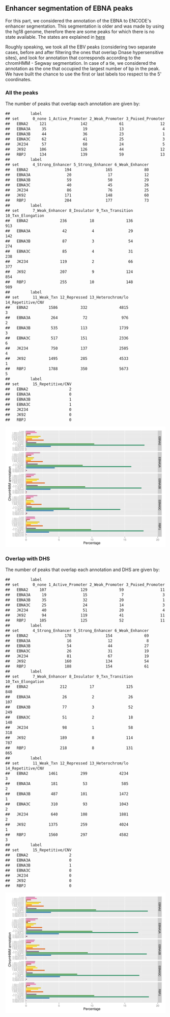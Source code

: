 
## Enhancer segmentation of EBNA peaks

For this part, we considered the annotation of the EBNA to ENCODE's
enhancer segmentation. This segmentation is older and was made by
using the hg18 genome, therefore there are some peaks for which there
is no state available. The states are explained in
[here](https://genome.ucsc.edu/cgi-bin/hgTrackUi?db=hg19&g=wgEncodeBroadHmm)

Roughly speaking, we took all the EBV peaks (considering two separate
cases, before and after filtering the ones that overlap Dnase
hypersensitive sites), and look for annotation that corresponds
according to the chromHMM - Segway segmentation. In case of a tie, we
considered the annotation as the one that occupied the largest number
of bp in the peak. We have built the chance to use the first or last
labels too respect to the 5' coordinates.



### All the peaks



The number of peaks that overlap each annotation are given by:


```
##         label
## set      0_none 1_Active_Promoter 2_Weak_Promoter 3_Poised_Promoter
##   EBNA2     121               142              61                12
##   EBNA3A     35                19              13                 4
##   EBNA3B     44                36              23                 1
##   EBNA3C     62                41              25                 3
##   JK234      57                60              24                 5
##   JK92      106               126              44                12
##   RBPJ      134               139              59                13
##         label
## set      4_Strong_Enhancer 5_Strong_Enhancer 6_Weak_Enhancer
##   EBNA2                194               165              80
##   EBNA3A                20                17              12
##   EBNA3B                59                50              29
##   EBNA3C                40                45              26
##   JK234                 86                76              25
##   JK92                 171               148              60
##   RBPJ                 204               177              73
##         label
## set      7_Weak_Enhancer 8_Insulator 9_Txn_Transition 10_Txn_Elongation
##   EBNA2              236          18              136               913
##   EBNA3A              42           4               29               142
##   EBNA3B              87           3               54               274
##   EBNA3C              85           4               31               238
##   JK234              119           2               66               377
##   JK92               207           9              124               854
##   RBPJ               255          10              148               989
##         label
## set      11_Weak_Txn 12_Repressed 13_Heterochrom/lo 14_Repetitive/CNV
##   EBNA2         1586          332              4815                 3
##   EBNA3A         264           72               976                 2
##   EBNA3B         535          113              1739                 3
##   EBNA3C         517          151              2336                 6
##   JK234          750          137              2505                 4
##   JK92          1495          285              4533                 1
##   RBPJ          1788          350              5673                 5
##         label
## set      15_Repetitive/CNV
##   EBNA2                  2
##   EBNA3A                 0
##   EBNA3B                 1
##   EBNA3C                 1
##   JK234                  0
##   JK92                   0
##   RBPJ                   0
```

![plot of chunk barplot](../figures/chromHMM/barplot-1.png) 

### Overlap with DHS

The number of peaks that overlap each annotation and DHS are given by:


```
##         label
## set      0_none 1_Active_Promoter 2_Weak_Promoter 3_Poised_Promoter
##   EBNA2     107               129              59                11
##   EBNA3A     19                15               7                 3
##   EBNA3B     35                32              20                 1
##   EBNA3C     25                24              14                 3
##   JK234      40                51              20                 4
##   JK92       94               119              41                11
##   RBPJ      105               125              52                11
##         label
## set      4_Strong_Enhancer 5_Strong_Enhancer 6_Weak_Enhancer
##   EBNA2                178               154              69
##   EBNA3A                16                12               8
##   EBNA3B                54                44              27
##   EBNA3C                26                31              19
##   JK234                 81                67              19
##   JK92                 160               134              54
##   RBPJ                 188               154              61
##         label
## set      7_Weak_Enhancer 8_Insulator 9_Txn_Transition 10_Txn_Elongation
##   EBNA2              212          17              125               840
##   EBNA3A              26           2               26               107
##   EBNA3B              77           3               52               249
##   EBNA3C              51           2               18               140
##   JK234               98           1               58               318
##   JK92               189           8              114               787
##   RBPJ               218           8              131               865
##         label
## set      11_Weak_Txn 12_Repressed 13_Heterochrom/lo 14_Repetitive/CNV
##   EBNA2         1461          299              4234                 3
##   EBNA3A         181           53               585                 2
##   EBNA3B         487          101              1472                 1
##   EBNA3C         310           93              1043                 2
##   JK234          640          108              1881                 2
##   JK92          1375          259              4024                 1
##   RBPJ          1560          297              4582                 3
##         label
## set      15_Repetitive/CNV
##   EBNA2                  2
##   EBNA3A                 0
##   EBNA3B                 1
##   EBNA3C                 0
##   JK234                  0
##   JK92                   0
##   RBPJ                   0
```

![plot of chunk barplotDnase](../figures/chromHMM/barplotDnase-1.png) 

